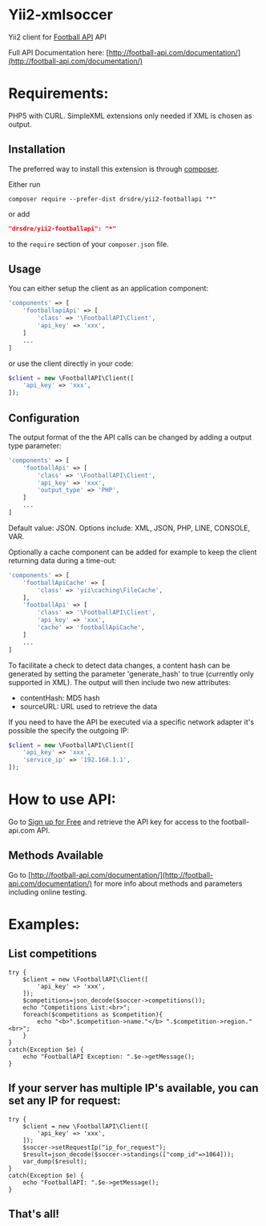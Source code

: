 Yii2-xmlsoccer
=================

Yii2 client for [Football API](http://football-api.com) API

Full API Documentation here: [http://football-api.com/documentation/](http://football-api.com/documentation/)

Requirements:
=================

PHP5 with CURL. SimpleXML extensions only needed if XML is chosen as output.

Installation
------------

The preferred way to install this extension is through [composer](http://getcomposer.org/download/).

Either run

```
composer require --prefer-dist drsdre/yii2-footballapi "*"
```

or add

```json
"drsdre/yii2-footballapi": "*"
```

to the `require` section of your `composer.json` file.

Usage
-----

You can either setup the client as an application component:

```php
'components' => [
    'footballapiApi' => [
        'class' => '\FootballAPI\Client',
        'api_key' => 'xxx',
    ]
    ...
]
```

or use the client directly in your code:

```php
$client = new \FootballAPI\Client([
    'api_key' => 'xxx',
]);
```

Configuration
-----

The output format of the the API calls can be changed by adding a output type parameter:

```php
'components' => [
    'footballApi' => [
        'class' => '\FootballAPI\Client',
        'api_key' => 'xxx',
        'output_type' => 'PHP',
    ]
    ...
]
```

Default value: JSON. Options include: XML, JSON, PHP, LINE, CONSOLE, VAR.


Optionally a cache component can be added for example to keep the client returning data during a time-out:

```php
'components' => [
    'footballApiCache' => [
        'class' => 'yii\caching\FileCache',
    ],
    'footballApi' => [
        'class' => '\FootballAPI\Client',
        'api_key' => 'xxx',
        'cache' => 'footballApiCache',
    ]
    ...
]
```

To facilitate a check to detect data changes, a content hash can be generated by setting the parameter 'generate_hash' 
to true (currently only supported in XML). The output will then include two new attributes:

*  contentHash: MD5 hash
*  sourceURL: URL used to retrieve the data


If you need to have the API be executed via a specific network adapter it's possible the specify the outgoing IP:

```php
$client = new \FootballAPI\Client([
    'api_key' => 'xxx',
    'service_ip' => '192.168.1.1',
]);
```

How to use API:
=================

Go to [Sign up for Free](http://football-api.com/account/membership-checkout/?level=4) and retrieve the API key for 
access to the football-api.com API.

Methods Available
-------------------

Go to [http://football-api.com/documentation/](http://football-api.com/documentation/) for more info about methods and 
parameters including online testing.

Examples:
==================

List competitions
--------------------------------
	try {
		$client = new \FootballAPI\Client([
            'api_key' => 'xxx',
        ]);
		$competitions=json_decode($soccer->competitions());
		echo "Competitions List:<br>";
		foreach($competitions as $competition){
			echo "<b>".$competition->name."</b> ".$competition->region."<br>";
		}
	}
	catch(Exception $e) {
		echo "FootballAPI Exception: ".$e->getMessage();
	}

If your server has multiple IP's available, you can set any IP for request:
---------------------------------------------
	try {
		$client = new \FootballAPI\Client([
            'api_key' => 'xxx',
        ]);
		$soccer->setRequestIp("ip_for_request");
		$result=json_decode($soccer->standings(["comp_id"=>1064]));
		var_dump($result);
	}
	catch(Exception $e) {
		echo "FootballAPI: ".$e->getMessage();
	}


That's all!
-----------